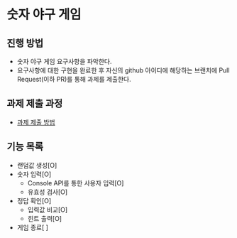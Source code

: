 # 숫자 야구 게임
## 진행 방법
* 숫자 야구 게임 요구사항을 파악한다.
* 요구사항에 대한 구현을 완료한 후 자신의 github 아이디에 해당하는 브랜치에 Pull Request(이하 PR)를 통해 과제를 제출한다.

## 과제 제출 과정
* [과제 제출 방법](https://github.com/next-step/nextstep-docs/tree/master/precourse)

## 기능 목록
* 랜덤값 생성[O]
* 숫자 입력[O]
	* Console API를 통한 사용자 입력[O]
	* 유효성 검사[O]
* 정답 확인[O]
	* 입력값 비교[O]
	* 힌트 출력[O]
* 게임 종료[ ]
